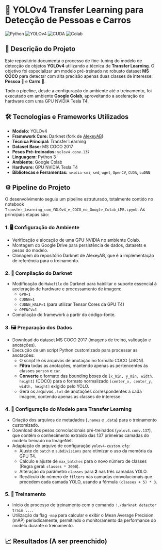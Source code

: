 # 🚗 YOLOv4 Transfer Learning para Detecção de Pessoas e Carros

![Python](https://img.shields.io/badge/Python-3.8%2B-blue?style=for-the-badge&logo=python)
![YOLOv4](https://img.shields.io/badge/YOLOv4-Darknet-orange?style=for-the-badge)
![CUDA](https://img.shields.io/badge/NVIDIA%20CUDA-12.4-brightgreen?style=for-the-badge&logo=nvidia)
![Colab](https://img.shields.io/badge/Google%20Colab-T4%20GPU-lightgrey?style=for-the-badge&logo=googlecolab)

## 📄 Descrição do Projeto

Este repositório documenta o processo de fine-tuning do modelo de detecção de objetos **YOLOv4** utilizando a técnica de **Transfer Learning**. O objetivo foi especializar um modelo pré-treinado no robusto dataset **MS COCO** para detectar com alta precisão apenas duas classes de interesse: **Pessoa 🚶** e **Carro 🚗**.

Todo o pipeline, desde a configuração do ambiente até o treinamento, foi executado em ambiente **Google Colab**, aproveitando a aceleração de hardware com uma GPU NVIDIA Tesla T4.

## 🛠️ Tecnologias e Frameworks Utilizados

*   **Modelo:** YOLOv4
*   **Framework Core:** Darknet (fork de [AlexeyAB](https://github.com/AlexeyAB/darknet))
*   **Técnica Principal:** Transfer Learning
*   **Dataset Base:** MS COCO 2017
*   **Pesos Pré-treinados:** `yolov4.conv.137`
*   **Linguagem:** Python 3
*   **Ambiente:** Google Colab
*   **Hardware:** GPU NVIDIA Tesla T4
*   **Bibliotecas e Ferramentas:** `nvidia-smi`, `sed`, `wget`, `OpenCV`, `CUDA`, `cuDNN`

## ⚙️ Pipeline do Projeto

O desenvolvimento seguiu um pipeline estruturado, totalmente contido no notebook `Transfer_Learning_com_YOLOv4_e_COCO_no_Google_Colab_LMB.ipynb`. As principais etapas são:

### 1. 🖥️ Configuração do Ambiente
   - Verificação e alocação de uma GPU NVIDIA no ambiente Colab.
   - Montagem do Google Drive para persistência de dados, datasets e pesos do modelo.
   - Clonagem do repositório Darknet de AlexeyAB, que é a implementação de referência para o treinamento.

### 2. 🔧 Compilação do Darknet
   - Modificação do `Makefile` do Darknet para habilitar o suporte essencial à aceleração de hardware e processamento de imagem:
     - `GPU=1`
     - `CUDNN=1`
     - `CUDNN_HALF=1` (para utilizar Tensor Cores da GPU T4)
     - `OPENCV=1`
   - Compilação do framework a partir do código-fonte.

### 3. 🖼️ Preparação dos Dados
   - Download do dataset MS COCO 2017 (imagens de treino, validação e anotações).
   - Execução de um script Python customizado para processar as anotações:
     - O script lê os arquivos de anotação no formato COCO (JSON).
     - **Filtra** todas as anotações, mantendo apenas as pertencentes às classes `person` e `car`.
     - **Converte** o formato das bounding boxes de `[x_min, y_min, width, height]` (COCO) para o formato normalizado `[center_x, center_y, width, height]` exigido pelo YOLO.
     - Gera os arquivos `.txt` de anotações correspondentes a cada imagem, contendo apenas as classes de interesse.

### 4. 📝 Configuração do Modelo para Transfer Learning
   - Criação dos arquivos de metadados (`.names` e `.data`) para o treinamento customizado.
   - Download dos pesos convolucionais pré-treinados (`yolov4.conv.137`), que contêm o conhecimento extraído das 137 primeiras camadas do modelo treinado no ImageNet.
   - Adaptação do arquivo de configuração `yolov4-custom.cfg`:
     - Ajuste do `batch` e `subdivisions` para otimizar o uso da memória da GPU T4.
     - Cálculo e ajuste de `max_batches` para o novo número de classes (Regra geral: `classes * 2000`).
     - Alteração do parâmetro `classes` para **2** nas três camadas YOLO.
     - Recálculo do número de `filters` nas camadas convolucionais que precedem cada camada YOLO, usando a fórmula `(classes + 5) * 3`.

### 5. 🚀 Treinamento
   - Início do processo de treinamento com o comando `!./darknet detector train ...`.
   - Utilização da flag `-map` para calcular e exibir o Mean Average Precision (mAP) periodicamente, permitindo o monitoramento da performance do modelo durante o treinamento.

## 📈 Resultados (A ser preenchido)

